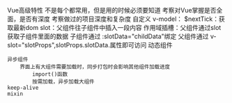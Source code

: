 Vue高级特性
不是每个都常用，但是用的时候必须要知道
考察对Vue掌握是否全面，是否有深度
考察做过的项目深度和复杂度
    自定义 v-model：
    $nextTick：获取最新dom
    slot：父组件往子组件中插入一段内容
    作用域插槽：父组件通过slot获取子组件里面的数据
        子组件通过 :slotData="childData"绑定
        父组件通过 v-slot="slotProps",slotProps.slotData.属性即可访问
    动态组件

    异步组件
        界面上有大组件需要加载时，同步打包时会影响其他组件加载进度
            import()函数
            按需加载，异步加载大组件
    keep-alive
    mixin
